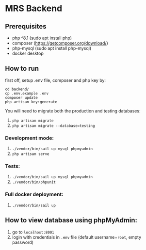 # MRS Backend


## Prerequisites
- php ^8.1 (sudo apt install php)
- composer   (https://getcomposer.org/download/)
- php-mysql (sudo apt install php-mysql)
- docker desktop

## How to run
first off, setup .env file, composer and php key by:
```
cd backend/
cp .env.example .env
composer update
php artisan key:generate
```

You will need to migrate both the production and testing databases:
1. `php artisan migrate`
2. `php artisan migrate --database=testing`

### Development mode:
1. `./vendor/bin/sail up mysql phpmyadmin`
2. `php artisan serve`

### Tests:
1. `./vendor/bin/sail up mysql phpmyadmin`
2. `./vendor/bin/phpunit`

### Full docker deployment:
1. `./vendor/bin/sail up`

## How to view database using phpMyAdmin:
1. go to `localhost:8001`
2. login with credentials in `.env` file (default username=`root`, empty password)
    